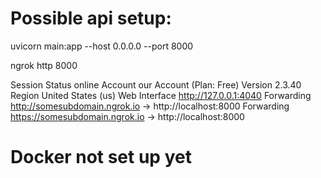 # Possible api setup:


uvicorn main:app --host 0.0.0.0 --port 8000

ngrok http 8000

Session Status                online
Account                       our Account (Plan: Free)
Version                       2.3.40
Region                        United States (us)
Web Interface                 http://127.0.0.1:4040
Forwarding                    http://somesubdomain.ngrok.io -> http://localhost:8000
Forwarding                    https://somesubdomain.ngrok.io -> http://localhost:8000


# Docker not set up yet
